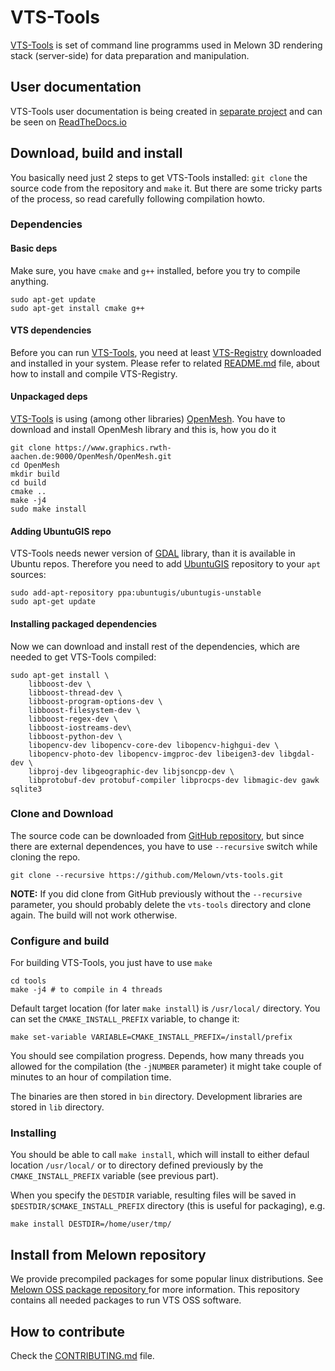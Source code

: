 # VTS-Tools

[VTS-Tools](https://github.com/melown/vts-tools) is set of command line
programms used in Melown 3D rendering stack (server-side) for data preparation
and manipulation.

## User documentation

VTS-Tools user documentation is being created in [separate
project](https://github.com/melown/workshop) and can be seen
on [ReadTheDocs.io](https://vts-geospatial.org)

## Download, build and install

You basically need just 2 steps to get VTS-Tools installed: `git clone` the
source code from the repository and `make` it. But there are some tricky parts
of the process, so read carefully following compilation howto.

### Dependencies

#### Basic deps

Make sure, you have `cmake` and `g++` installed, before you try to compile
anything.

```
sudo apt-get update
sudo apt-get install cmake g++
```

#### VTS dependencies

Before you can run [VTS-Tools](https://github.com/melown/vts-tools), you
need at least [VTS-Registry](https://github.com/melown/vts-registry) downloaded
and installed in your system. Please refer to related
[README.md](https://github.com/Melown/vts-registry/blob/master/README.md) file,
about how to install and compile VTS-Registry.

#### Unpackaged deps

[VTS-Tools](https://github.com/melown/vts-tools) is using (among other
libraries) [OpenMesh](https://www.openmesh.org/). You have to download and
install OpenMesh library and this is, how you do it

```
git clone https://www.graphics.rwth-aachen.de:9000/OpenMesh/OpenMesh.git
cd OpenMesh
mkdir build
cd build
cmake ..
make -j4
sudo make install
```

#### Adding UbuntuGIS repo

VTS-Tools needs newer version of [GDAL](http://gdal.org) library, than it is
available in Ubuntu repos. Therefore you need to add [UbuntuGIS](https://wiki.ubuntu.com/UbuntuGIS)
repository to your `apt` sources:

```
sudo add-apt-repository ppa:ubuntugis/ubuntugis-unstable
sudo apt-get update
```

#### Installing packaged dependencies

Now we can download and install rest of the dependencies, which are needed to
get VTS-Tools compiled:

```
sudo apt-get install \
    libboost-dev \
    libboost-thread-dev \
    libboost-program-options-dev \
    libboost-filesystem-dev \
    libboost-regex-dev \
    libboost-iostreams-dev\
    libboost-python-dev \
    libopencv-dev libopencv-core-dev libopencv-highgui-dev \
    libopencv-photo-dev libopencv-imgproc-dev libeigen3-dev libgdal-dev \
    libproj-dev libgeographic-dev libjsoncpp-dev \
    libprotobuf-dev protobuf-compiler libprocps-dev libmagic-dev gawk sqlite3
```

### Clone and Download

The source code can be downloaded from
[GitHub repository](https://github.com/melown/vts-tools), but since there are
external dependences, you have to use `--recursive` switch while cloning the
repo.


```
git clone --recursive https://github.com/Melown/vts-tools.git 
```

**NOTE:** If you did clone from GitHub previously without the `--recursive`
parameter, you should probably delete the `vts-tools` directory and clone
again. The build will not work otherwise.


### Configure and build

For building VTS-Tools, you just have to use ``make``

```
cd tools
make -j4 # to compile in 4 threads
```

Default target location (for later `make install`) is `/usr/local/` directory.
You can set the `CMAKE_INSTALL_PREFIX` variable, to change it:

```
make set-variable VARIABLE=CMAKE_INSTALL_PREFIX=/install/prefix
```

You should see compilation progress. Depends, how many threads you allowed for
the compilation (the `-jNUMBER` parameter) it might take couple of minutes to an
hour of compilation time.

The binaries are then stored in `bin` directory. Development libraries are
stored in `lib` directory.

### Installing

You should be able to call `make install`, which will install to either defaul
location `/usr/local/` or to directory defined previously by the
`CMAKE_INSTALL_PREFIX` variable (see previous part).

When you specify the `DESTDIR` variable, resulting files will be saved in
`$DESTDIR/$CMAKE_INSTALL_PREFIX` directory (this is useful for packaging), e.g.

```
make install DESTDIR=/home/user/tmp/
```

## Install from Melown repository

We provide precompiled packages for some popular linux distributions. See [Melown OSS package repository
](http://cdn.melown.com/packages/) for more information. This repository contains all needed packages to run
VTS OSS software.

## How to contribute

Check the [CONTRIBUTING.md](CONTRIBUTING.md) file.
